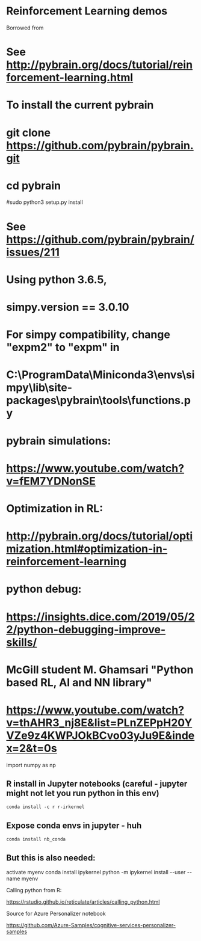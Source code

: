 # Reinforcement Learning demos

Borrowed from
# See http://pybrain.org/docs/tutorial/reinforcement-learning.html
# 
# To install the current pybrain 
# git clone https://github.com/pybrain/pybrain.git
# cd pybrain
#sudo python3 setup.py install
# See https://github.com/pybrain/pybrain/issues/211
#
# Using python 3.6.5, 
# simpy.__version__ == 3.0.10 
# For simpy compatibility, change "expm2" to "expm" in
# C:\ProgramData\Miniconda3\envs\simpy\lib\site-packages\pybrain\tools\functions.py
#
# pybrain simulations:
# https://www.youtube.com/watch?v=fEM7YDNonSE

# Optimization in RL:
# http://pybrain.org/docs/tutorial/optimization.html#optimization-in-reinforcement-learning


# python debug:
# https://insights.dice.com/2019/05/22/python-debugging-improve-skills/
# McGill student M. Ghamsari "Python based RL, AI and NN library"
# https://www.youtube.com/watch?v=thAHR3_nj8E&list=PLnZEPpH20YVZe9z4KWPJOkBCvo03yJu9E&index=2&t=0s

import numpy as np

## R install in Jupyter notebooks (careful - jupyter might not let you run python in this env)

    conda install -c r r-irkernel

## Expose conda envs in jupyter - huh

    conda install nb_conda

## But this is also needed:

activate myenv
conda install ipykernel
python -m ipykernel install --user --name myenv



Calling python from R:

https://rstudio.github.io/reticulate/articles/calling_python.html


Source for Azure Personalizer notebook

https://github.com/Azure-Samples/cognitive-services-personalizer-samples

